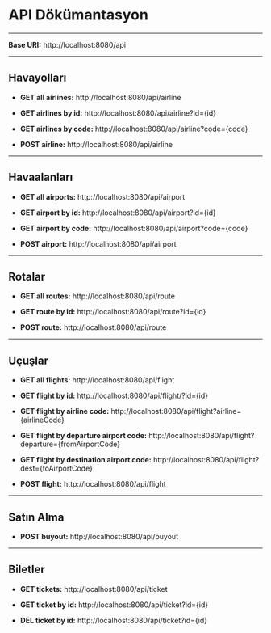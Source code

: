 # **API Dökümantasyon**
___

**Base URI:** http://localhost:8080/api

___
## **Havayolları**


- **GET all airlines:** http://localhost:8080/api/airline

- **GET airlines by id:** http://localhost:8080/api/airline?id={id}

- **GET airlines by code:** http://localhost:8080/api/airline?code={code}

- **POST airline:** http://localhost:8080/api/airline

___
## **Havaalanları**


- **GET all airports:** http://localhost:8080/api/airport

- **GET airport by id:** http://localhost:8080/api/airport?id={id}

- **GET airport by code:** http://localhost:8080/api/airport?code={code}

- **POST airport:** http://localhost:8080/api/airport

___
## **Rotalar**


- **GET all routes:** http://localhost:8080/api/route

- **GET route by id:** http://localhost:8080/api/route?id={id}

- **POST route:** http://localhost:8080/api/route

___
## **Uçuşlar**


- **GET all flights:** http://localhost:8080/api/flight

- **GET flight by id:** http://localhost:8080/api/flight/?id={id}

- **GET flight by airline code:** http://localhost:8080/api/flight?airline={airlineCode}

- **GET flight by departure airport code:** http://localhost:8080/api/flight?departure={fromAirportCode}

- **GET flight by destination airport code:** http://localhost:8080/api/flight?dest={toAirportCode}

- **POST flight:** http://localhost:8080/api/flight

___
## **Satın Alma**


- **POST buyout:** http://localhost:8080/api/buyout

___
## **Biletler**


- **GET tickets:** http://localhost:8080/api/ticket

- **GET ticket by id:** http://localhost:8080/api/ticket?id={id}

- **DEL ticket by id:** http://localhost:8080/api/ticket?id={id}

